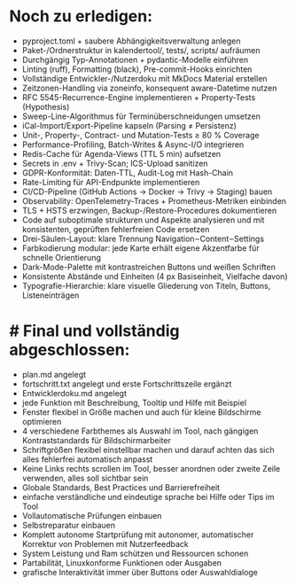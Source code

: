 # Noch zu erledigen:
- pyproject.toml + saubere Abhängigkeits­verwaltung anlegen
- Paket-/Ordnerstruktur in kalendertool/, tests/, scripts/ aufräumen
- Durchgängig Typ-Annotationen + pydantic-Modelle einführen
- Linting (ruff), Formatting (black), Pre-commit-Hooks einrichten
- Vollständige Entwickler-/Nutzer­doku mit MkDocs Material erstellen
- Zeitzonen-Handling via zoneinfo, konsequent aware-Datetime nutzen
- RFC 5545-Recurrence-Engine implementieren + Property-Tests (Hypothesis)
- Sweep-Line-Algorithmus für Termin­überschneidungen umsetzen
- iCal-Import/Export-Pipeline kapseln (Parsing ≠ Persistenz)
- Unit-, Property-, Contract- und Mutation-Tests ≥ 80 % Coverage
- Performance-Profiling, Batch-Writes & Async-I/O integrieren
- Redis-Cache für Agenda-Views (TTL 5 min) aufsetzen
- Secrets in .env + Trivy-Scan; ICS-Upload sanitizen
- GDPR-Konformität: Daten-TTL, Audit-Log mit Hash-Chain
- Rate-Limiting für API-Endpunkte implementieren
- CI/CD-Pipeline (GitHub Actions → Docker → Trivy → Staging) bauen
- Observability: OpenTelemetry-Traces + Prometheus-Metriken einbinden
- TLS + HSTS erzwingen, Backup-/Restore-Procedures dokumentieren
- Code auf suboptimale strukturen und Aspekte analysieren und mit konsistenten, geprüften fehlerfreien Code ersetzen
- Drei-Säulen-Layout: klare Trennung Navigation – Content – Settings
- Farbkodierung modular: jede Karte erhält eigene Akzentfarbe für schnelle Orientierung
- Dark-Mode-Palette mit kontrastreichen Buttons und weißen Schriften
- Konsistente Abstände und Einheiten (4 px Basiseinheit, Vielfache davon)
- Typografie-Hierarchie: klare visuelle Gliederung von Titeln, Buttons, Listeneinträgen
# # Final und vollständig abgeschlossen:
- plan.md angelegt
- fortschritt.txt angelegt und erste Fortschrittszeile ergänzt
- Entwicklerdoku.md angelegt
- jede Funktion mit Beschreibung, Tooltip und Hilfe mit Beispiel
- Fenster flexibel in Größe machen und auch für kleine Bildschirme optimieren
- 4 verschiedene Farbthemes als Auswahl im Tool, nach gängigen Kontraststandards für Bildschirmarbeiter
- Schriftgrößen flexibel einstellbar machen und darauf achten das sich alles fehlerfrei automatisch anpasst
- Keine Links rechts scrollen im Tool, besser anordnen oder zweite Zeile verwenden, alles soll sichtbar sein
- Globale Standards, Best Practices und Barrierefreiheit
- einfache verständliche und eindeutige sprache bei Hilfe oder Tips im Tool
- Vollautomatische Prüfungen einbauen
- Selbstreparatur einbauen
- Komplett autonome Startprüfung mit autonomer, automatischer Korrektur von Problemen mit Nutzerfeedback
- System Leistung und Ram schützen und Ressourcen schonen
- Partabilität, Linuxkonforme Funktionen oder Ausgaben
- grafische Interaktivität immer über Buttons oder Auswahldialoge
